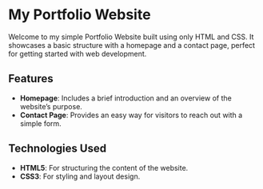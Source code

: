 # My Portfolio Website

Welcome to my simple Portfolio Website built using only HTML and CSS. It showcases a basic structure with a homepage and a contact page, perfect for getting started with web development.

## Features
- **Homepage**: Includes a brief introduction and an overview of the website’s purpose.
- **Contact Page**: Provides an easy way for visitors to reach out with a simple form.

## Technologies Used
- **HTML5**: For structuring the content of the website.
- **CSS3**: For styling and layout design.
